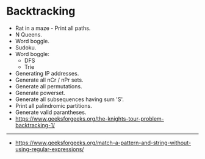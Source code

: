 # Backtracking

- Rat in a maze - Print all paths.
- N Queens.
- Word boggle.
- Sudoku.
- Word boggle:
  - DFS
  - Trie
- Generating IP addresses.
- Generate all nCr / nPr sets.
- Generate all permutations.
- Generate powerset.
- Generate all subsequences having sum 'S'.
- Print all palindromic partitions.
- Generate valid parantheses.
- https://www.geeksforgeeks.org/the-knights-tour-problem-backtracking-1/

-------

- https://www.geeksforgeeks.org/match-a-pattern-and-string-without-using-regular-expressions/ 
